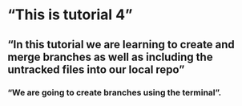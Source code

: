 # “This is tutorial 4”

## “In this tutorial we are learning to create and merge branches as well as including the untracked files into our local repo”

### “We are going to create branches using the terminal”.